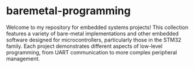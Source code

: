 # baremetal-programming
Welcome to my repository for embedded systems projects! This collection features a variety of bare-metal implementations and other embedded software designed for microcontrollers, particularly those in the STM32 family. Each project demonstrates different aspects of low-level programming, from UART communication to more complex peripheral management.
